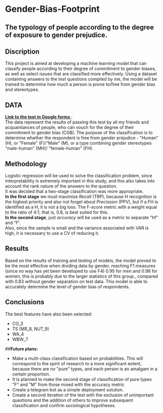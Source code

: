 # Gender-Bias-Footprint
  The typology of people according to the degree of exposure to gender prejudice.
 ---
 ## Discription
  This project is aimed at developing a machine learning model that can classify people according to their degree of commitment to gender biases, as well as select issues that are classified more effectively. Using a dataset containing answers to the test questions compiled by me, the model will be trained to determine how much a person is prone to/free from gender bias and stereotypes.
 ## DATA
 
<u>__[Link](https://docs.google.com/forms/d/e/1FAIpQLScx4fRH2dM74Nvb3Fl5_AZqwAxiVc8XD3OmDsUECQ3fR_vX5w/viewform) to the test in Google forms__ </u>:   
    The data represent the results of passing this test by all my friends and acquaintances of people, who can vouch for the degree of their commitment to gender bias (CGB).
  The purpose of the classification is to determine whether the respondent is free from gender prejudice - "Human" (H), or 
 "Female" (F)/"Male" (M), or a type combining gender stereotypes "male-human" (MH)/ "female-human" (FH).
 
## Methodology
Logistic regression will be used to solve the classification problem, since interpretability is extremely important in this study, and this also takes into account the rank nature of the answers to the question.  
It was decided that a two-stage classification was more appropriate.  
__In the first stage__ we must maximize _Recall_ (TRP), because H recognition is the highest priority and also not forget about _Precission_ (PPV), but if a FH is identified as a H, it is not a big loss. The F-score metric with a weight equal to the ratio of 4:1, that is, 0.8, is best suited for this.  
__In the second stage__, just _accuracy_ will be used as a metric to separate "hf" and "f".  
Also, since the sample is small and the variance associated with VAR is high, it is necessary to use a CV of reducing it.
## Results
Based on the results of training and testing of models, the model proved to be the most effective when dividing data by gender, reaching F1 measures (since no way has yet been developed to use F4) 0.95 for men and 0.98 for women, this is probably due to the larger statistics of this group., compared with 0.83 without gender separation on test data. This model is able to accurately determine the level of gender bias of respondents.  
## Conclusions   
The best features have also been selected:
- CO_3
- TS (MR_8, NUT_9)
- WA_4
- WBW_7  

##__Future plans:__
- Make a multi-class classification based on probabilities. This will correspond to the spirit of research to a more significant extent, because there are no "pure" types, and each person is an amalgam in a certain proportion.
- It is planned to make the second stage of classification of pure types "F" and "M" from those mixed with the accuracy metric
- Create a telegram bot as a simple deployment solution.
- Create a second iteration of the test with the exclusion of unimportant questions and the addition of others to improve subsequent classification and confirm sociological hypotheses.

